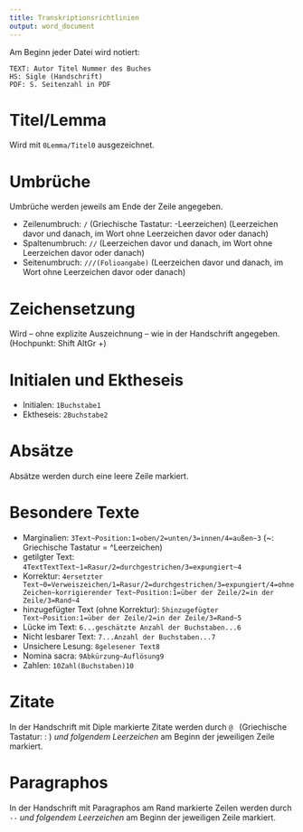 ```yaml
---
title: Transkriptionsrichtlinien
output: word_document
---
```


Am Beginn jeder Datei wird notiert:

```
TEXT: Autor Titel Nummer des Buches
HS: Sigle (Handschrift)
PDF: S. Seitenzahl in PDF
```

# Titel/Lemma

Wird mit `0Lemma/Titel0` ausgezeichnet.

# Umbrüche

Umbrüche werden jeweils am Ende der Zeile angegeben.

- Zeilenumbruch: `/` (Griechische Tastatur: -Leerzeichen) (Leerzeichen davor und danach, im Wort ohne Leerzeichen davor oder danach)
- Spaltenumbruch: `//` (Leerzeichen davor und danach, im Wort ohne Leerzeichen davor oder danach)
- Seitenumbruch: `///(Folioangabe)` (Leerzeichen davor und danach, im Wort ohne Leerzeichen davor oder danach)

# Zeichensetzung

Wird – ohne explizite Auszeichnung – wie in der Handschrift angegeben. (Hochpunkt: Shift AltGr +)

# Initialen und Ektheseis

- Initialen: `1Buchstabe1`
- Ektheseis: `2Buchstabe2`

# Absätze

Absätze werden durch eine leere Zeile markiert.

# Besondere Texte

- Marginalien: `3Text~Position:1=oben/2=unten/3=innen/4=außen~3` (~: Griechische Tastatur = ^Leerzeichen)
- getilgter Text: `4TextTextText~1=Rasur/2=durchgestrichen/3=expungiert~4`
- Korrektur: `4ersetzter Text~0=Verweiszeichen/1=Rasur/2=durchgestrichen/3=expungiert/4=ohne Zeichen~korrigierender Text~Position:1=über der Zeile/2=in der Zeile/3=Rand~4`
- hinzugefügter Text (ohne Korrektur): `5hinzugefügter Text~Position:1=über der Zeile/2=in der Zeile/3=Rand~5`
- Lücke im Text: `6...geschätzte Anzahl der Buchstaben...6`
- Nicht lesbarer Text: `7...Anzahl der Buchstaben...7`
- Unsichere Lesung: `8gelesener Text8`
- Nomina sacra: `9Abkürzung~Auflösung9`
- Zahlen: `10Zahl(Buchstaben)10`

# Zitate

In der Handschrift mit Diple markierte Zitate werden durch `@ ` (Griechische Tastatur: : ) *und folgendem Leerzeichen* am Beginn der jeweiligen Zeile markiert.

# Paragraphos

In der Handschrift mit Paragraphos am Rand markierte Zeilen werden durch `--` *und folgendem Leerzeichen* am Beginn der jeweiligen Zeile markiert.

